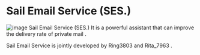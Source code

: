 # Sail Email Service (SES.)
![image](https://github.com/Ring3803/ses/blob/main/logo.png?raw=true)
Sail Email Service (SES.) It is a powerful assistant that can improve the delivery rate of private mail .

Sail Email Service is jointly developed by Ring3803 and Rita_7963 .
